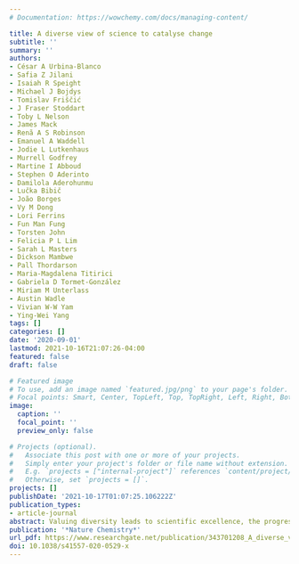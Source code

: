 ```yaml
---
# Documentation: https://wowchemy.com/docs/managing-content/

title: A diverse view of science to catalyse change
subtitle: ''
summary: ''
authors:
- César A Urbina-Blanco
- Safia Z Jilani
- Isaiah R Speight
- Michael J Bojdys
- Tomislav Friščić
- J Fraser Stoddart
- Toby L Nelson
- James Mack
- Renã A S Robinson
- Emanuel A Waddell
- Jodie L Lutkenhaus
- Murrell Godfrey
- Martine I Abboud
- Stephen O Aderinto
- Damilola Aderohunmu
- Lučka Bibič
- João Borges
- Vy M Dong
- Lori Ferrins
- Fun Man Fung
- Torsten John
- Felicia P L Lim
- Sarah L Masters
- Dickson Mambwe
- Pall Thordarson
- Maria-Magdalena Titirici
- Gabriela D Tormet-González
- Miriam M Unterlass
- Austin Wadle
- Vivian W-W Yam
- Ying-Wei Yang
tags: []
categories: []
date: '2020-09-01'
lastmod: 2021-10-16T21:07:26-04:00
featured: false
draft: false

# Featured image
# To use, add an image named `featured.jpg/png` to your page's folder.
# Focal points: Smart, Center, TopLeft, Top, TopRight, Left, Right, BottomLeft, Bottom, BottomRight.
image:
  caption: ''
  focal_point: ''
  preview_only: false

# Projects (optional).
#   Associate this post with one or more of your projects.
#   Simply enter your project's folder or file name without extension.
#   E.g. `projects = ["internal-project"]` references `content/project/deep-learning/index.md`.
#   Otherwise, set `projects = []`.
projects: []
publishDate: '2021-10-17T01:07:25.106222Z'
publication_types:
- article-journal
abstract: Valuing diversity leads to scientific excellence, the progress of science and, most importantly, it is simply the right thing to do. We must value diversity not only in words, but also in actions.
publication: '*Nature Chemistry*'
url_pdf: https://www.researchgate.net/publication/343701208_A_diverse_view_of_science_to_catalyse_change
doi: 10.1038/s41557-020-0529-x
---
```

